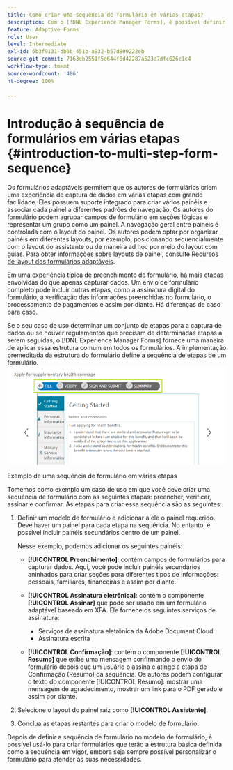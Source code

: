 ```yaml
---
title: Como criar uma sequência de formulário em várias etapas?
description: Com o [!DNL Experience Manager Forms], é possível definir uma sequência de painéis de formulário para os usuários navegarem e preencherem um formulário adaptável. Aprenda mais utilizando uma abordagem de caso de uso como exemplo para criar uma sequência de formulário em várias etapas.
feature: Adaptive Forms
role: User
level: Intermediate
exl-id: 6b3f9131-db6b-451b-a932-b57d809222eb
source-git-commit: 7163eb2551f5e644f6d42287a523a7dfc626c1c4
workflow-type: tm+mt
source-wordcount: '486'
ht-degree: 100%

---
```


# Introdução à sequência de formulários em várias etapas {#introduction-to-multi-step-form-sequence}

Os formulários adaptáveis permitem que os autores de formulários criem uma experiência de captura de dados em várias etapas com grande facilidade. Eles possuem suporte integrado para criar vários painéis e associar cada painel a diferentes padrões de navegação. Os autores do formulário podem agrupar campos de formulário em seções lógicas e representar um grupo como um painel. A navegação geral entre painéis é controlada com o layout do painel. Os autores podem optar por organizar painéis em diferentes layouts, por exemplo, posicionando sequencialmente com o layout do assistente ou de maneira ad hoc por meio do layout com guias. Para obter informações sobre layouts de painel, consulte [Recursos de layout dos formulários adaptáveis](layout-capabilities-adaptive-forms.md).

Em uma experiência típica de preenchimento de formulário, há mais etapas envolvidas do que apenas capturar dados. Um envio de formulário completo pode incluir outras etapas, como a assinatura digital do formulário, a verificação das informações preenchidas no formulário, o processamento de pagamentos e assim por diante. Há diferenças de caso para caso.

Se o seu caso de uso determinar um conjunto de etapas para a captura de dados ou se houver regulamentos que precisam de determinadas etapas a serem seguidas, o [!DNL Experience Manager Forms] fornece uma maneira de aplicar essa estrutura comum em todos os formulários. A implementação premeditada da estrutura do formulário define a sequência de etapas de um formulário. ![Exemplo de uma sequência de formulário em várias etapas](assets/formpipeline.png)

Exemplo de uma sequência de formulário em várias etapas

Tomemos como exemplo um caso de uso em que você deve criar uma sequência de formulário com as seguintes etapas: preencher, verificar, assinar e confirmar. As etapas para criar essa sequência são as seguintes:

1. Definir um modelo de formulário e adicionar a ele o painel requerido. Deve haver um painel para cada etapa na sequência. No entanto, é possível incluir painéis secundários dentro de um painel.

   Nesse exemplo, podemos adicionar os seguintes painéis:

   * **[!UICONTROL Preenchimento]**: contém campos de formulários para capturar dados. Aqui, você pode incluir painéis secundários aninhados para criar seções para diferentes tipos de informações: pessoais, familiares, financeiras e assim por diante.

   <!--* **[!UICONTROL Verify]**: It contains the **[!UICONTROL Verify]** component that can be used in an XFA-based Adaptive Form. It displays the information captured in the Fill panel in read-only mode for verification.-->


   * **[!UICONTROL Assinatura eletrônica]**: contém o componente **[!UICONTROL Assinar]** que pode ser usado em um formulário adaptável baseado em XFA. Ele fornece os seguintes serviços de assinatura:

      * Serviços de assinatura eletrônica da Adobe Document Cloud
      * Assinatura escrita
   * **[!UICONTROL Confirmação]**: contém o componente **[!UICONTROL Resumo]** que exibe uma mensagem confirmando o envio do formulário depois que um usuário o assina e atinge a etapa de Confirmação (Resumo) da sequência. Os autores podem configurar o texto do componente [!UICONTROL Resumo]: mostrar uma mensagem de agradecimento, mostrar um link para o PDF gerado e assim por diante.



1. Selecione o layout do painel raiz como **[!UICONTROL Assistente]**.
1. Conclua as etapas restantes para criar o modelo de formulário. <!-- For more information, see [Creating a custom Adaptive Form template](custom-adaptive-forms-templates.md). -->

Depois de definir a sequência de formulário no modelo de formulário, é possível usá-lo para criar formulários que terão a estrutura básica definida como a sequência em vigor, embora seja sempre possível personalizar o formulário para atender às suas necessidades.
